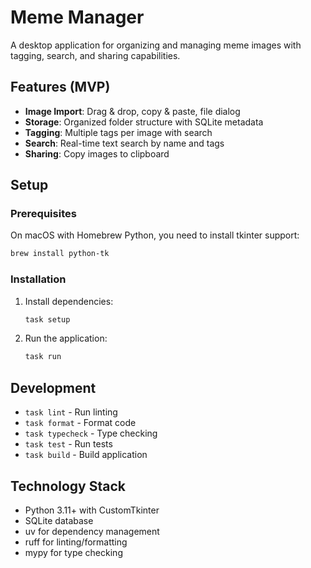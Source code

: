 # Meme Manager

A desktop application for organizing and managing meme images with tagging, search, and sharing capabilities.

## Features (MVP)

- **Image Import**: Drag & drop, copy & paste, file dialog
- **Storage**: Organized folder structure with SQLite metadata
- **Tagging**: Multiple tags per image with search
- **Search**: Real-time text search by name and tags
- **Sharing**: Copy images to clipboard

## Setup

### Prerequisites

On macOS with Homebrew Python, you need to install tkinter support:
```bash
brew install python-tk
```

### Installation

1. Install dependencies:
   ```bash
   task setup
   ```

2. Run the application:
   ```bash
   task run
   ```

## Development

- `task lint` - Run linting
- `task format` - Format code
- `task typecheck` - Type checking
- `task test` - Run tests
- `task build` - Build application

## Technology Stack

- Python 3.11+ with CustomTkinter
- SQLite database
- uv for dependency management
- ruff for linting/formatting
- mypy for type checking